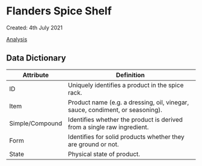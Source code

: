 # Flanders Spice Shelf

Created: 4th July 2021

[Analysis](https://htmlpreview.github.io/?https://github.com/stochastictalk/flanders_spice_shelf/blob/master/flanders-spice-shelf.html)

## Data Dictionary

Attribute | Definition
---- | ----
ID | Uniquely identifies a product in the spice rack.
Item | Product name (e.g. a dressing, oil, vinegar, sauce, condiment, or seasoning).
Simple/Compound | Identifies whether the product is derived from a single raw ingredient.
Form | Identifies for solid products whether they are ground or not.
State | Physical state of product.
